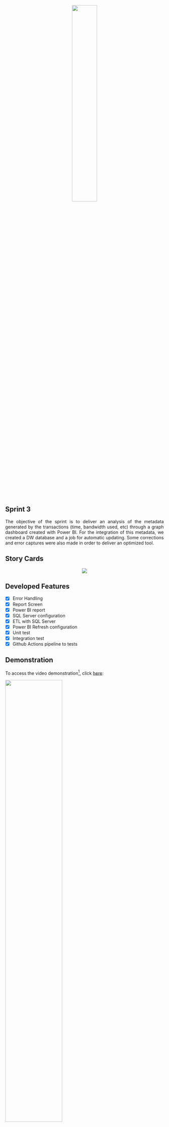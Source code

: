 <div align="center">
  <img src="https://user-images.githubusercontent.com/74321890/228393527-9bd20785-93b0-4da2-b774-97e81e59e6e4.svg" width="40%">
</div>

## Sprint 3

<p align="justify">
The objective of the sprint is to deliver an analysis of the metadata generated by the transactions (time, bandwidth used, etc) through a graph dashboard created with Power BI. For the integration of this metadata, we created a DW database and a job for automatic updating. Some corrections and error captures were also made in order to deliver an optimized tool.
</p>
  
## Story Cards
<p align="center">
  <img src="https://github.com/DolphinDatabase/Cloud-In/assets/58821700/34112c0e-b77b-4a4f-af1f-ab0d4503f9c2"/>
</p>

## Developed Features

- [X] Error Handling
- [X] Report Screen
- [X] Power BI report
- [X] SQL Server configuration
- [X] ETL with SQL Server
- [X] Power BI Refresh configuration
- [X] Unit test
- [X] Integration test
- [X] Github Actions pipeline to tests

## Demonstration

To access the video demonstration[^1], click [here](https://youtu.be/_HoWpwWmqIo):

[<img src="https://user-images.githubusercontent.com/74321890/228991716-687c07f9-3b6a-4cea-b855-677b51b2b20a.svg" width="60%" height="60%">](https://youtu.be/_HoWpwWmqIo "Cloud-in vídeo Demonstração")

## Members

 - Betriz Medeiros (PO)
 - Pedro Motta (SM)
 - Abraão Henrique (DEV)
 - Hamilton Zanini (DEV)
 - Renata Garcia (DEV)
 - Victor Cavichioli (DEV)
 
For more information[^2], click [here](https://github.com/DolphinDatabase/Cloud-In/wiki/Development-Team).

[^1]: Video produced and edited by the members of the group.
[^2]: Team responsible for API development
